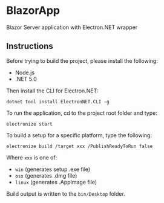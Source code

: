 # BlazorApp
Blazor Server application with Electron.NET wrapper

## Instructions
Before trying to build the project, please install the following:
* Node.js
* .NET 5.0

Then install the CLI for Electron.NET:
```
dotnet tool install ElectronNET.CLI -g
```

To run the application, cd to the project root folder and type:
```
electronize start
```

To build a setup for a specific platform, type the following:
```
electronize build /target xxx /PublishReadyToRun false
```

Where `xxx` is one of:
* `win` (generates setup .exe file)
* `osx` (generates .dmg file)
* `linux` (generates .AppImage file)

Build output is written to the `bin/Desktop` folder.
